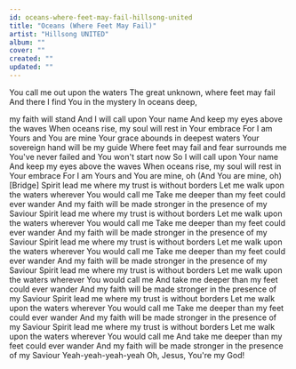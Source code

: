 ```yaml
---
id: oceans-where-feet-may-fail-hillsong-united
title: "Oceans (Where Feet May Fail)"
artist: "Hillsong UNITED"
album: ""
cover: ""
created: ""
updated: ""
---
```


You call me out upon the waters
The great unknown, where feet may fail
And there I find You in the mystery
In oceans deep,
 
my faith will stand
And I will call upon Your name
And keep my eyes above the waves
When oceans rise, my soul will rest in Your embrace
For I am Yours and You are mine
Your grace abounds in deepest waters
Your sovereign hand will be my guide
Where feet may fail and fear surrounds me
You've never failed and You won't start now
So I will call upon Your name
And keep my eyes above the waves
When oceans rise, my soul will rest in Your embrace
For I am Yours and You are mine, oh
(And You are mine, oh)
[Bridge]
Spirit lead me where my trust is without borders
Let me walk upon the waters wherever You would call me
Take me deeper than my feet could ever wander
And my faith will be made stronger in the presence of my Saviour
Spirit lead me where my trust is without borders
Let me walk upon the waters wherever You would call me
Take me deeper than my feet could ever wander
And my faith will be made stronger in the presence of my Saviour
Spirit lead me where my trust is without borders
Let me walk upon the waters wherever You would call me
Take me deeper than my feet could ever wander
And my faith will be made stronger in the presence of my Saviour
Spirit lead me where my trust is without borders
Let me walk upon the waters wherever You would call me
And take me deeper than my feet could ever wander
And my faith will be made stronger in the presence of my Saviour
Spirit lead me where my trust is without borders
Let me walk upon the waters wherever You would call me
Take me deeper than my feet could ever wander
And my faith will be made stronger in the presence of my Saviour
Spirit lead me where my trust is without borders
Let me walk upon the waters wherever You would call me
And take me deeper than my feet could ever wander
And my faith will be made stronger in the presence of my Saviour
Yeah-yeah-yeah-yeah
Oh, Jesus, You're my God!